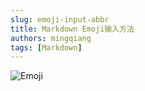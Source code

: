 ```yaml
---
slug: emoji-input-abbr
title: Markdown Emoji输入方法
authors: mingqiang
tags: [Markdown]
---
```

![Emoji](files/emoji-input.png)
